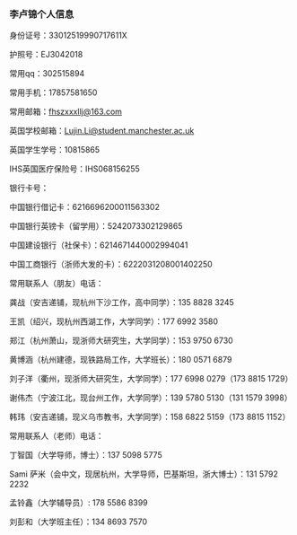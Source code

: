 ### 李卢锦个人信息

身份证号：33012519990717611X

护照号：EJ3042018

常用qq：302515894

常用手机：17857581650

常用邮箱：fhszxxxllj@163.com

英国学校邮箱：Lujin.Li@student.manchester.ac.uk

英国学生学号：10815865

IHS英国医疗保险号：IHS068156255



银行卡号：

中国银行借记卡：6216696200011563302

中国银行英镑卡（留学用）：5242073302129865

中国建设银行（社保卡）：6214671440002994041

中国工商银行（浙师大发的卡）：6222031208001402250



常用联系人（朋友）电话：

龚战（安吉递铺，现杭州下沙工作，高中同学）：135 8828 3245

王凯（绍兴，现杭州西湖工作，大学同学）：177 6992 3580

郑江（杭州萧山，现浙师大研究生，大学同学）：153 9750 6730

黄博涵（杭州建德，现铁路局工作，大学班长）：180 0571 6879

刘子洋（衢州，现浙师大研究生，大学同学）：177 6998 0279（173 8815 1729）

谢伟杰（宁波江北，现台州工作，大学同学）：139 5780 5130（131 1579 3998）

韩玮（安吉递铺，现义乌市教书，大学同学）：158 6822 5159（173 8815 1152）



常用联系人（老师）电话：

丁智国（大学导师，博士）：137 5098 5775

Sami 萨米（会中文，现居杭州，大学导师，巴基斯坦，浙大博士）：131 5792 2232

孟铃鑫（大学辅导员）: 178 5586 8399

刘彭和（大学班主任）：134 8693 7570

